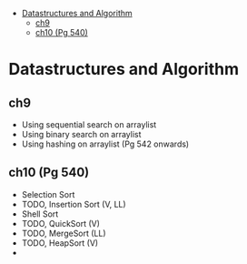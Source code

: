 - [Datastructures and Algorithm](#datastructures-and-algorithm)
  - [ch9](#ch9)
  - [ch10 (Pg 540)](#ch10-pg-540)

# Datastructures and Algorithm

## ch9

- Using sequential search on arraylist
- Using binary search on arraylist
- Using hashing on arraylist (Pg 542 onwards)

## ch10 (Pg 540)

- Selection Sort
- TODO, Insertion Sort (V, LL)
- Shell Sort
- TODO, QuickSort (V)
- TODO, MergeSort (LL) 
- TODO, HeapSort (V)
- 
